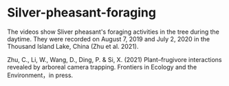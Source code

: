 # Silver-pheasant-foraging
The videos show Sliver pheasant's foraging activities in the tree during the daytime. They were recorded on August 7, 2019 and July 2, 2020 in the Thousand Island Lake, China (Zhu et al. 2021).

Zhu, C., Li, W., Wang, D., Ding, P. & Si, X. (2021) Plant–frugivore interactions revealed by arboreal camera trapping. Frontiers in Ecology and the Environment，in press.

